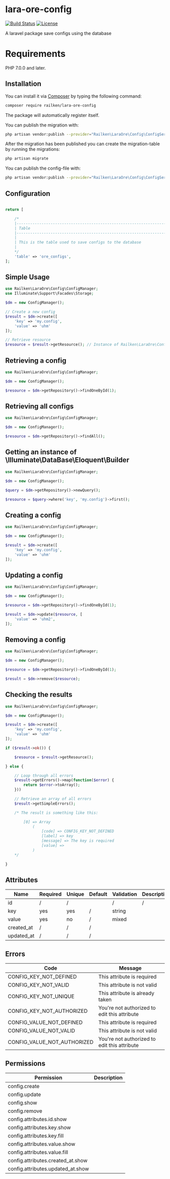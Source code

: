 # lara-ore-config

[![Build Status](https://travis-ci.org/railken/lara-ore-config.svg?branch=master)](https://travis-ci.org/railken/lara-ore-config)
[![License](https://img.shields.io/badge/License-MIT-yellow.svg)](https://opensource.org/licenses/MIT)

A laravel package save configs using the database

# Requirements

PHP 7.0.0 and later.


## Installation

You can install it via [Composer](https://getcomposer.org/) by typing the following command:

```bash
composer require railken/lara-ore-config
```

The package will automatically register itself.

You can publish the migration with:

```bash
php artisan vendor:publish --provider="Railken\LaraOre\Config\ConfigServiceProvider" --tag="migrations"
```

After the migration has been published you can create the migration-table by running the migrations:

```bash
php artisan migrate
```
You can publish the config-file with:

```bash
php artisan vendor:publish --provider="Railken\LaraOre\Config\ConfigServiceProvide" --tag="config"
```

## Configuration
```php

return [

    /*
    |--------------------------------------------------------------------------
    | Table
    |--------------------------------------------------------------------------
    |
    | This is the table used to save configs to the database
    |
    */
    'table' => 'ore_configs',
];
```

## Simple Usage

```php
use Railken\LaraOre\Config\ConfigManager;
use Illuminate\Support\Facades\Storage;

$dm = new ConfigManager();

// Create a new config
$result = $dm->create([
    'key' => 'my.config',
    'value' => 'uhm'
]);

// Retrieve resource 
$resource = $result->getResource(); // Instance of Railken\LaraOre\Config\Config

```

## Retrieving a config
```php
use Railken\LaraOre\Config\ConfigManager;

$dm = new ConfigManager();

$resource = $dm->getRepository()->findOneById(1);
```

## Retrieving all configs
```php
use Railken\LaraOre\Config\ConfigManager;

$dm = new ConfigManager();

$resource = $dm->getRepository()->findAll();

```

## Getting an instance of \Illuminate\DataBase\Eloquent\Builder
```php
use Railken\LaraOre\Config\ConfigManager;

$dm = new ConfigManager();

$query = $dm->getRepository()->newQuery();

$resource = $query->where('key', 'my.config')->first();

```

## Creating a config
```php
use Railken\LaraOre\Config\ConfigManager;

$dm = new ConfigManager();

$result = $dm->create([
    'key' => 'my.config',
    'value' => 'uhm'
]);

```

## Updating a config
```php
use Railken\LaraOre\Config\ConfigManager;

$dm = new ConfigManager();

$resource = $dm->getRepository()->findOneById(1);

$result = $dm->update($resource, [
    'value' => 'uhm2',
]);

```

## Removing a config
```php
use Railken\LaraOre\Config\ConfigManager;

$dm = new ConfigManager();

$resource = $dm->getRepository()->findOneById(1);

$result = $dm->remove($resource);

```

## Checking the results

```php
use Railken\LaraOre\Config\ConfigManager;

$dm = new ConfigManager();

$result = $dm->create([
    'key' => 'my.config',
    'value' => 'uhm'
]);

if ($result->ok()) {

    $resource = $result->getResource();

} else {

    // Loop through all errors
    $result->getErrors()->map(function($error) {
        return $error->toArray();
    }))

    // Retrieve an array of all errors
    $result->getSimpleErrors();

    /* The result is something like this:

        [0] => Array
            (
                [code] => CONFIG_KEY_NOT_DEFINED
                [label] => key
                [message] => The key is required
                [value] =>
            )
    */

}
```


## Attributes

| Name       | Required | Unique | Default | Validation                      | Description |
|------------|----------|--------|---------|---------------------------------|-------------|
| id         | /        | /      |         | /                               | /           |
| key        | yes      | yes    | /       | string                          |             |
| value      | yes      | no     | /       | mixed                           |             |
| created_at | /        | /      | /       |                                 |             |
| updated_at | /        | /      | /       |                                 |             |


## Errors

| Code                          | Message                                      |
|-------------------------------|----------------------------------------------|
| CONFIG_KEY_NOT_DEFINED        | This attribute is required                   |
| CONFIG_KEY_NOT_VALID          | This attribute is not valid                  |
| CONFIG_KEY_NOT_UNIQUE         | This attribute is already taken              |
| CONFIG_KEY_NOT_AUTHORIZED     | You're not authorized to edit this attribute |
| CONFIG_VALUE_NOT_DEFINED      | This attribute is required                   |
| CONFIG_VALUE_NOT_VALID        | This attribute is not valid                  |
| CONFIG_VALUE_NOT_AUTHORIZED   | You're not authorized to edit this attribute |

## Permissions

| Permission                        | Description |
|-----------------------------------|-------------|
| config.create                     |             |
| config.update                     |             |
| config.show                       |             |
| config.remove                     |             |
| config.attributes.id.show         |             |
| config.attributes.key.show        |             |
| config.attributes.key.fill        |             |
| config.attributes.value.show      |             |
| config.attributes.value.fill      |             |
| config.attributes.created_at.show |             |
| config.attributes.updated_at.show |             |